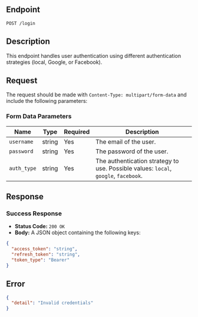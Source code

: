 ## Endpoint

`POST /login`

## Description

This endpoint handles user authentication using different authentication strategies (local, Google, or Facebook).

## Request

The request should be made with `Content-Type: multipart/form-data` and include the following parameters:

### Form Data Parameters

| Name        | Type   | Required | Description                                                                         |
| ----------- | ------ | -------- | ----------------------------------------------------------------------------------- |
| `username`  | string | Yes      | The email of the user.                                                              |
| `password`  | string | Yes      | The password of the user.                                                           |
| `auth_type` | string | Yes      | The authentication strategy to use. Possible values: `local`, `google`, `facebook`. |

## Response

### Success Response

- **Status Code:** `200 OK`
- **Body:** A JSON object containing the following keys:

```json
{
  "access_token": "string",
  "refresh_token": "string",
  "token_type": "Bearer"
}
```

## Error

```json
{
  "detail": "Invalid credentials"
}
```
